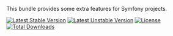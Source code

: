 This bundle provides some extra features for Symfony projects.

[![Latest Stable Version](https://poser.pugx.org/softspring/extra-bundle/v/stable.svg)](https://packagist.org/packages/softspring/extra-bundle)
[![Latest Unstable Version](https://poser.pugx.org/softspring/extra-bundle/v/unstable.svg)](https://packagist.org/packages/softspring/extra-bundle)
[![License](https://poser.pugx.org/softspring/extra-bundle/license.svg)](https://packagist.org/packages/softspring/extra-bundle)
[![Total Downloads](https://poser.pugx.org/softspring/extra-bundle/downloads)](https://packagist.org/packages/softspring/extra-bundle)

